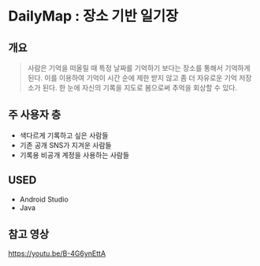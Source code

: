 DailyMap : 장소 기반 일기장
==========================

## 개요 
> 사람은 기억을 떠올릴 때 특정 날짜를 기억하기 보다는 장소를 통해서 기억하게 된다. 이를 이용하여 기억이 시간 순에 제한 받지 않고 좀 더 자유로운 기억 저장소가 된다. 한 눈에 자신의 기록을 지도로 봄으로써 추억을 회상할 수 있다.

## 주 사용자 층
+ 색다르게 기록하고 싶은 사람들
+ 기존 공개 SNS가 지겨운 사람들
+ 기록용 비공개 계정을 사용하는 사람들

## USED
+ Android Studio
+ Java

## 참고 영상
https://youtu.be/B-4G6ynEttA
